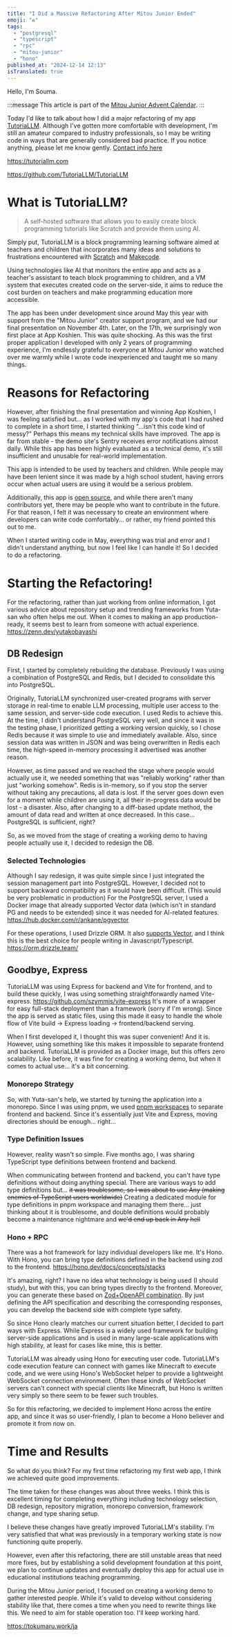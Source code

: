 ```yaml
---
title: "I Did a Massive Refactoring After Mitou Junior Ended"
emoji: "♻️"
tags:
  - "postgresql"
  - "typescript"
  - "rpc"
  - "mitou-junior"
  - "hono"
published_at: "2024-12-14 12:13"
isTranslated: true
---
```


Hello, I'm Souma.

:::message
This article is part of the [Mitou Junior Advent Calendar](https://adventar.org/calendars/10825).
:::

Today I'd like to talk about how I did a major refactoring of my app [TutoriaLLM](https://tutoriallm.com). Although I've gotten more comfortable with development, I'm still an amateur compared to industry professionals, so I may be writing code in ways that are generally considered bad practice. If you notice anything, please let me know gently. [Contact info here](https://tokumaru.work/ja)

https://tutoriallm.com

https://github.com/TutoriaLLM/TutoriaLLM

# What is TutoriaLLM?

> A self-hosted software that allows you to easily create block programming tutorials like Scratch and provide them using AI.

Simply put, TutoriaLLM is a block programming learning software aimed at teachers and children that incorporates many ideas and solutions to frustrations encountered with [Scratch](https://scratch.mit.edu/) and [Makecode](https://makecode.microbit.org/).

Using technologies like AI that monitors the entire app and acts as a teacher's assistant to teach block programming to children, and a VM system that executes created code on the server-side, it aims to reduce the cost burden on teachers and make programming education more accessible.

The app has been under development since around May this year with support from the "Mitou Junior" creator support program, and we had our final presentation on November 4th. Later, on the 17th, we surprisingly won first place at App Koshien. This was quite shocking. As this was the first proper application I developed with only 2 years of programming experience, I'm endlessly grateful to everyone at Mitou Junior who watched over me warmly while I wrote code inexperienced and taught me so many things.

# Reasons for Refactoring

However, after finishing the final presentation and winning App Koshien, I was feeling satisfied but... as I worked with my app's code that I had rushed to complete in a short time, I started thinking "...isn't this code kind of messy?" Perhaps this means my technical skills have improved. The app is far from stable - the demo site's Sentry receives error notifications almost daily. While this app has been highly evaluated as a technical demo, it's still insufficient and unusable for real-world implementation.

This app is intended to be used by teachers and children. While people may have been lenient since it was made by a high school student, having errors occur when actual users are using it would be a serious problem.

Additionally, this app is [open source](https://github.com/TutoriaLLM/TutoriaLLM), and while there aren't many contributors yet, there may be people who want to contribute in the future. For that reason, I felt it was necessary to create an environment where developers can write code comfortably... or rather, my friend pointed this out to me.

When I started writing code in May, everything was trial and error and I didn't understand anything, but now I feel like I can handle it! So I decided to do a refactoring.

# Starting the Refactoring!

For the refactoring, rather than just working from online information, I got various advice about repository setup and trending frameworks from Yuta-san who often helps me out. When it comes to making an app production-ready, it seems best to learn from someone with actual experience.
https://zenn.dev/yutakobayashi

## DB Redesign

First, I started by completely rebuilding the database.
Previously I was using a combination of PostgreSQL and Redis, but I decided to consolidate this into PostgreSQL.

Originally, TutoriaLLM synchronized user-created programs with server storage in real-time to enable LLM processing, multiple user access to the same session, and server-side code execution. I used Redis to achieve this. At the time, I didn't understand PostgreSQL very well, and since it was in the testing phase, I prioritized getting a working version quickly, so I chose Redis because it was simple to use and immediately available. Also, since session data was written in JSON and was being overwritten in Redis each time, the high-speed in-memory processing it advertised was another reason.

However, as time passed and we reached the stage where people would actually use it, we needed something that was "reliably working" rather than just "working somehow". Redis is in-memory, so if you stop the server without taking any precautions, all data is lost. If the server goes down even for a moment while children are using it, all their in-progress data would be lost - a disaster. Also, after changing to a diff-based update method, the amount of data read and written at once decreased. In this case... PostgreSQL is sufficient, right?

So, as we moved from the stage of creating a working demo to having people actually use it, I decided to redesign the DB.

### Selected Technologies

Although I say redesign, it was quite simple since I just integrated the session management part into PostgreSQL. However, I decided not to support backward compatibility as it would have been difficult. (This would be very problematic in production)
For the PostgreSQL server, I used a Docker image that already supported Vector data (which isn't in standard PG and needs to be extended) since it was needed for AI-related features.
https://hub.docker.com/r/ankane/pgvector

For these operations, I used Drizzle ORM. It also [supports Vector](https://orm.drizzle.team/docs/guides/vector-similarity-search), and I think this is the best choice for people writing in Javascript/Typescript.
https://orm.drizzle.team/

## Goodbye, Express

TutoriaLLM was using Express for backend and Vite for frontend, and to build these quickly, I was using something straightforwardly named Vite-express.
https://github.com/szymmis/vite-express
It's more of a wrapper for easy full-stack deployment than a framework (sorry if I'm wrong). Since the app is served as static files, using this made it easy to handle the whole flow of Vite build → Express loading → frontend/backend serving.

When I first developed it, I thought this was super convenient! And it is. However, using something like this makes it impossible to separate frontend and backend.
TutoriaLLM is provided as a Docker image, but this offers zero scalability. Like before, it was fine for creating a working demo, but when it comes to actual use... it's a bit concerning.

### Monorepo Strategy

So, with Yuta-san's help, we started by turning the application into a monorepo. Since I was using pnpm, we used [pnpm workspaces](https://pnpm.io/ja/next/workspaces) to separate frontend and backend. Since it's essentially just Vite and Express, moving directories should be enough... right...

### Type Definition Issues

However, reality wasn't so simple. Five months ago, I was sharing TypeScript type definitions between frontend and backend.

When communicating between frontend and backend, you can't have type definitions without doing anything special. There are various ways to add type definitions but... ~~it was troublesome, so I was about to use Any (making enemies of TypeScript users worldwide)~~
Creating a dedicated module for type definitions in pnpm workspace and managing them there... just thinking about it is troublesome, and double definitions would probably become a maintenance nightmare and ~~we'd end up back in Any hell~~

### Hono + RPC

There was a hot framework for lazy individual developers like me. It's Hono.
With Hono, you can bring type definitions defined in the backend using zod to the frontend.
https://hono.dev/docs/concepts/stacks

It's amazing, right? I have no idea what technology is being used (I should study), but with this, you can bring types directly to the frontend. Moreover, you can generate these based on [Zod+OpenAPI combination](https://hono.dev/examples/zod-openapi). By just defining the API specification and describing the corresponding responses, you can develop the backend side with complete type safety.

So since Hono clearly matches our current situation better, I decided to part ways with Express. While Express is a widely used framework for building server-side applications and is used in many large-scale applications with high stability, at least for cases like mine, this is better.

TutoriaLLM was already using Hono for executing user code.
TutoriaLLM's code execution feature can connect with games like Minecraft to execute code, and we were using Hono's WebSocket helper to provide a lightweight WebSocket connection environment. Often these kinds of WebSocket servers can't connect with special clients like Minecraft, but Hono is written very simply so there seem to be fewer such troubles.

So for this refactoring, we decided to implement Hono across the entire app, and since it was so user-friendly, I plan to become a Hono believer and promote it from now on.

# Time and Results

So what do you think?
For my first time refactoring my first web app, I think we achieved quite good improvements.

The time taken for these changes was about three weeks. I think this is excellent timing for completing everything including technology selection, DB redesign, repository migration, monorepo conversion, framework change, and type sharing setup.

I believe these changes have greatly improved TutoriaLLM's stability. I'm very satisfied that what was previously in a temporary working state is now functioning quite properly.

However, even after this refactoring, there are still unstable areas that need more fixes, but by establishing a solid development foundation at this point, we plan to continue updates and eventually deploy this app for actual use in educational institutions teaching programming.

During the Mitou Junior period, I focused on creating a working demo to gather interested people. While it's valid to develop without considering stability like that, there comes a time when you need to rewrite things like this. We need to aim for stable operation too. I'll keep working hard.

https://tokumaru.work/ja
